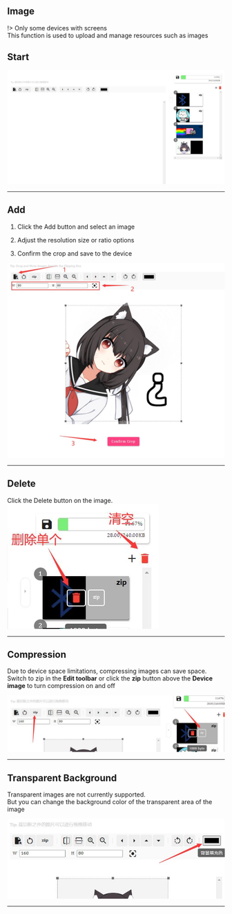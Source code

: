 ## Image

!> Only some devices with screens  
This function is used to upload and manage resources such as images

## Start

![](img_screen/image_main.jpg)

---

## Add

1. Click the Add button and select an image  

2. Adjust the resolution size or ratio options  

3. Confirm the crop and save to the device  

![alt text](img_screen/add.jpg)

---

## Delete

Click the Delete button on the image.  
![alt text](img_screen/delete.jpg)

---

## Compression

Due to device space limitations, compressing images can save space.  
Switch to zip in the **Edit toolbar** or click the **zip** button above the **Device image** to turn compression on and off  

![alt text](img_screen/zip.jpg)  

---

## Transparent Background

Transparent images are not currently supported.  
But you can change the background color of the transparent area of ​​the image  

![alt text](img_screen/bg_col.jpg)  

---
